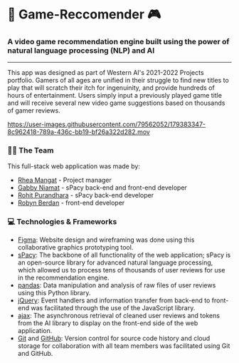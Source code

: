 # 👾 Game-Reccomender 🎮 
### A video game recommendation engine built using the power of natural language processing (NLP) and AI

---
This app was designed as part of Western AI's 2021-2022 Projects portfolio. Gamers of all ages are unified in their struggle to find new titles to play that will scratch their itch for ingenuinity, and provide hundreds of hours of entertainment. Users simply input a previously played game title and will receive several new video game suggestions based on thousands of gamer reviews.

https://user-images.githubusercontent.com/79562052/179383347-8c962418-789a-436c-bb19-bf26a322d282.mov

### 🧑‍💻 The Team

This full-stack web application was made by:
- [Rhea Mangat](https://github.com/rheamangat) - Project manager
- [Gabby Niamat](https://github.com/pidgey0403) - sPacy back-end and front-end developer
- [Rohit Purandhara](https://github.com/Rohit-Purandhara) - sPacy back-end developer
- [Robyn Berdan](https://github.com/RobynBerdan) - front-end developer

### 💻 Technologies & Frameworks

- [Figma](https://www.figma.com/): Website design and wireframing was done using this collaborative graphics prototyping tool. 
- [sPacy](https://spacy.io/): The backbone of all functionality of the web application; sPacy is an open-source library for advanced natural language processing, which allowed us to process tens of thousands of user reviews for use in the recommendation engine.
- [pandas](https://pandas.pydata.org/): Data manipulation and analysis of raw files of user reviews using this Python library.
- [jQuery](https://jquery.com/): Event handlers and information transfer from back-end to front-end was facilitated through the use of the JavaScript library.
- [ajax](https://api.jquery.com/category/ajax/): The asynchronous retrieval of cleaned user reviews and tokens from the AI library to display on the front-end side of the web application.
- [Git](https://git-scm.com/) and [GitHub](https://github.com/): Version control for source code history and cloud storage for collaboration with all team members was facilitated using Git and GitHub.
